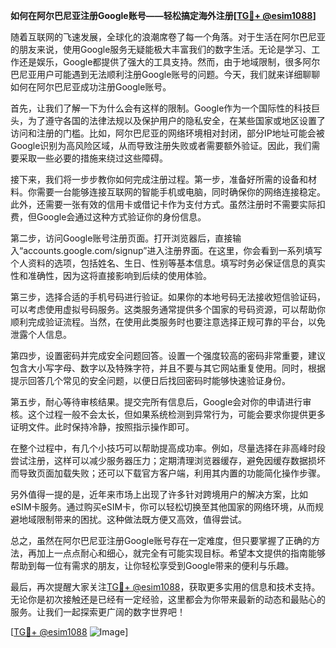 **如何在阿尔巴尼亚注册Google账号——轻松搞定海外注册[[TG💪+ @esim1088](https://t.me/s/esim1088)]**

随着互联网的飞速发展，全球化的浪潮席卷了每一个角落。对于生活在阿尔巴尼亚的朋友来说，使用Google服务无疑能极大丰富我们的数字生活。无论是学习、工作还是娱乐，Google都提供了强大的工具支持。然而，由于地域限制，很多阿尔巴尼亚用户可能遇到无法顺利注册Google账号的问题。今天，我们就来详细聊聊如何在阿尔巴尼亚成功注册Google账号。

首先，让我们了解一下为什么会有这样的限制。Google作为一个国际性的科技巨头，为了遵守各国的法律法规以及保护用户的隐私安全，在某些国家或地区设置了访问和注册的门槛。比如，阿尔巴尼亚的网络环境相对封闭，部分IP地址可能会被Google识别为高风险区域，从而导致注册失败或者需要额外验证。因此，我们需要采取一些必要的措施来绕过这些障碍。

接下来，我们将一步步教你如何完成注册过程。第一步，准备好所需的设备和材料。你需要一台能够连接互联网的智能手机或电脑，同时确保你的网络连接稳定。此外，还需要一张有效的信用卡或借记卡作为支付方式。虽然注册时不需要实际扣费，但Google会通过这种方式验证你的身份信息。

第二步，访问Google账号注册页面。打开浏览器后，直接输入“accounts.google.com/signup”进入注册界面。在这里，你会看到一系列填写个人资料的选项，包括姓名、生日、性别等基本信息。填写时务必保证信息的真实性和准确性，因为这将直接影响到后续的使用体验。

第三步，选择合适的手机号码进行验证。如果你的本地号码无法接收短信验证码，可以考虑使用虚拟号码服务。这类服务通常提供多个国家的号码资源，可以帮助你顺利完成验证流程。当然，在使用此类服务时也要注意选择正规可靠的平台，以免泄露个人信息。

第四步，设置密码并完成安全问题回答。设置一个强度较高的密码非常重要，建议包含大小写字母、数字以及特殊字符，并且不要与其它网站重复使用。同时，根据提示回答几个常见的安全问题，以便日后找回密码时能够快速验证身份。

第五步，耐心等待审核结果。提交完所有信息后，Google会对你的申请进行审核。这个过程一般不会太长，但如果系统检测到异常行为，可能会要求你提供更多证明文件。此时保持冷静，按照指示操作即可。

在整个过程中，有几个小技巧可以帮助提高成功率。例如，尽量选择在非高峰时段尝试注册，这样可以减少服务器压力；定期清理浏览器缓存，避免因缓存数据损坏而导致页面加载失败；还可以下载官方客户端，利用其内置的功能简化操作步骤。

另外值得一提的是，近年来市场上出现了许多针对跨境用户的解决方案，比如eSIM卡服务。通过购买eSIM卡，你可以轻松切换至其他国家的网络环境，从而规避地域限制带来的困扰。这种做法既方便又高效，值得尝试。

总之，虽然在阿尔巴尼亚注册Google账号存在一定难度，但只要掌握了正确的方法，再加上一点点耐心和细心，就完全有可能实现目标。希望本文提供的指南能够帮助到每一位有需求的朋友，让你轻松享受到Google带来的便利与乐趣。

最后，再次提醒大家关注[TG💪+ @esim1088](https://t.me/s/esim1088)，获取更多实用的信息和技术支持。无论你是初次接触还是已经有一定经验，这里都会为你带来最新的动态和最贴心的服务。让我们一起探索更广阔的数字世界吧！

[[TG💪+ @esim1088](https://t.me/s/esim1088) ![Image](https://i.postimg.cc/4NQfJmqS/Snipaste-2025-05-13-00-14-12.png)]